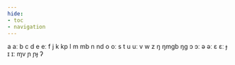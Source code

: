 ```yaml
---
hide:
- toc
- navigation
---
```

a
aː
b
c
d
e
eː
f
j
k
kp
l
m
mb
n
nd
o
oː
s
t
u
uː
v
w
z
ŋ
ŋmɡb
ŋɡ
ɔ
ɔː
ə
əː
ɛ
ɛː
ɟ
ɪ
ɪː
ɱv
ɲ
ɲɟ
ʔ
